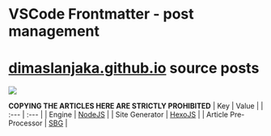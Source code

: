 # VSCode Frontmatter - post management
# [dimaslanjaka.github.io](https://www.webmanajemen.com) source posts

![](https://img.shields.io/github/repo-size/dimaslanjaka/source-posts)

**COPYING THE ARTICLES HERE ARE STRICTLY PROHIBITED**
| Key | Value |
| :--- | :--- |
| Engine | [NodeJS](https://nodejs.org/) |
| Site Generator | [HexoJS](https://hexo.io/) |
| Article Pre-Processor | [SBG](https://github.com/dimaslanjaka/static-blog-generator) |

